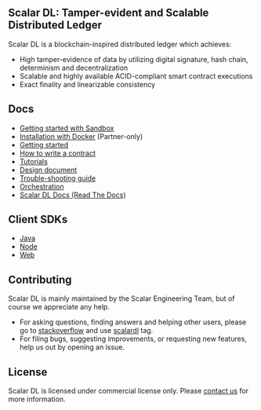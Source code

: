 ## Scalar DL: Tamper-evident and Scalable Distributed Ledger

Scalar DL is a blockchain-inspired distributed ledger which achieves:
- High tamper-evidence of data by utilizing digital signature, hash chain, determinism and decentralization
- Scalable and highly available ACID-compliant smart contract executions
- Exact finality and linearizable consistency 

## Docs
* [Getting started with Sandbox](docs/sandbox.md)
* [Installation with Docker](docs/installation-with-docker.md) (Partner-only)
* [Getting started](docs/getting-started.md)
* [How to write a contract](docs/how-to-write-contract.md)
* [Tutorials](docs/tutorials.md)
* [Design document](docs/design.md)
* [Trouble-shooting guide](docs/trouble-shooting-guide.md)
* [Orchestration](https://github.com/scalar-labs/scalar-terraform)
* [Scalar DL Docs (Read The Docs)](https://scalardl.readthedocs.io/en/latest/)

## Client SDKs
* [Java](https://github.com/scalar-labs/scalardl-java-client-sdk)
* [Node](https://github.com/scalar-labs/scalardl-node-client-sdk)
* [Web](https://github.com/scalar-labs/scalardl-web-client-sdk)

## Contributing 
Scalar DL is mainly maintained by the Scalar Engineering Team, but of course we appreciate any help.

* For asking questions, finding answers and helping other users, please go to [stackoverflow](https://stackoverflow.com/) and use [scalardl](https://stackoverflow.com/questions/tagged/scalardl) tag.
* For filing bugs, suggesting improvements, or requesting new features, help us out by opening an issue.

## License
Scalar DL is licensed under commercial license only. Please [contact us](https://scalar-labs.com/contact_us/) for more information.
